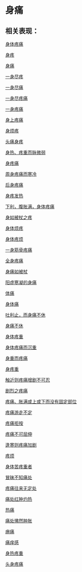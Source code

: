 # 身痛## 相关表现：[身体疼痛](https://zuoye.gmzyh.com/search?key=身体疼痛)[身疼](https://zuoye.gmzyh.com/search?key=身疼)[身痛](https://zuoye.gmzyh.com/search?key=身痛)[一身尽疼](https://zuoye.gmzyh.com/search?key=一身尽疼)[一身尽痛](https://zuoye.gmzyh.com/search?key=一身尽痛)[一身尽疼痛](https://zuoye.gmzyh.com/search?key=一身尽疼痛)[一身疼痛](https://zuoye.gmzyh.com/search?key=一身疼痛)[身上疼痛](https://zuoye.gmzyh.com/search?key=身上疼痛)[身烦疼](https://zuoye.gmzyh.com/search?key=身烦疼)[头痛身疼](https://zuoye.gmzyh.com/search?key=头痛身疼)[身热、疼重而脉微弱](https://zuoye.gmzyh.com/search?key=身热、疼重而脉微弱)[身疼痛](https://zuoye.gmzyh.com/search?key=身疼痛)[周身疼痛而寒冷](https://zuoye.gmzyh.com/search?key=周身疼痛而寒冷)[后身疼痛](https://zuoye.gmzyh.com/search?key=后身疼痛)[身疼发热](https://zuoye.gmzyh.com/search?key=身疼发热)[下利，腹胀满，身体疼痛](https://zuoye.gmzyh.com/search?key=下利，腹胀满，身体疼痛)[身如被杖之疼](https://zuoye.gmzyh.com/search?key=身如被杖之疼)[身体烦疼](https://zuoye.gmzyh.com/search?key=身体烦疼)[身体疼烦](https://zuoye.gmzyh.com/search?key=身体疼烦)[一身筋骨疼痛](https://zuoye.gmzyh.com/search?key=一身筋骨疼痛)[全身疼痛](https://zuoye.gmzyh.com/search?key=全身疼痛)[身痛如被杖](https://zuoye.gmzyh.com/search?key=身痛如被杖)[阳虚寒凝的身痛](https://zuoye.gmzyh.com/search?key=阳虚寒凝的身痛)[体痛](https://zuoye.gmzyh.com/search?key=体痛)[身体痛](https://zuoye.gmzyh.com/search?key=身体痛)[吐利止，而身痛不休](https://zuoye.gmzyh.com/search?key=吐利止，而身痛不休)[身痛不休](https://zuoye.gmzyh.com/search?key=身痛不休)[身体疼重](https://zuoye.gmzyh.com/search?key=身体疼重)[身体疼痛而沉重](https://zuoye.gmzyh.com/search?key=身体疼痛而沉重)[身重而疼痛](https://zuoye.gmzyh.com/search?key=身重而疼痛)[身疼重](https://zuoye.gmzyh.com/search?key=身疼重)[触近则疼痛增剧不可忍](https://zuoye.gmzyh.com/search?key=触近则疼痛增剧不可忍)[剧烈之疼痛](https://zuoye.gmzyh.com/search?key=剧烈之疼痛)[疼痛、胀满或上或下而没有固定部位](https://zuoye.gmzyh.com/search?key=疼痛、胀满或上或下而没有固定部位)[疼痛游走不定](https://zuoye.gmzyh.com/search?key=疼痛游走不定)[疼痛拒按](https://zuoye.gmzyh.com/search?key=疼痛拒按)[疼痛不可屈伸](https://zuoye.gmzyh.com/search?key=疼痛不可屈伸)[逢寒则疼痛加剧](https://zuoye.gmzyh.com/search?key=逢寒则疼痛加剧)[疼烦](https://zuoye.gmzyh.com/search?key=疼烦)[身体苦疼重者](https://zuoye.gmzyh.com/search?key=身体苦疼重者)[冒昧不知痛处](https://zuoye.gmzyh.com/search?key=冒昧不知痛处)[疼痛往来无定处](https://zuoye.gmzyh.com/search?key=疼痛往来无定处)[痛处红肿灼热](https://zuoye.gmzyh.com/search?key=痛处红肿灼热)[热痛](https://zuoye.gmzyh.com/search?key=热痛)[痛处怫然肿胀](https://zuoye.gmzyh.com/search?key=痛处怫然肿胀)[痹痛](https://zuoye.gmzyh.com/search?key=痹痛)[痛痒感](https://zuoye.gmzyh.com/search?key=痛痒感)[身热疼重](https://zuoye.gmzyh.com/search?key=身热疼重)[头身疼痛](https://zuoye.gmzyh.com/search?key=头身疼痛)